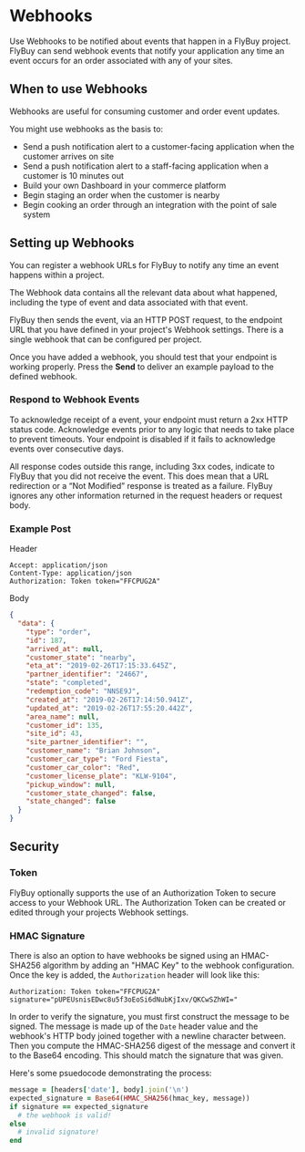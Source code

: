 # Webhooks

Use Webhooks to be notified about events that happen in a FlyBuy project. FlyBuy can send webhook events that notify your application any time an event occurs for an order associated with any of your sites.

## When to use Webhooks

Webhooks are useful for consuming customer and order event updates.

You might use webhooks as the basis to:

- Send a push notification alert to a customer-facing application when the customer arrives on site
- Send a push notification alert to a staff-facing application when a customer is 10 minutes out
- Build your own Dashboard in your commerce platform
- Begin staging an order when the customer is nearby
- Begin cooking an order through an integration with the point of sale system

## Setting up Webhooks

You can register a webhook URLs for FlyBuy to notify any time an event happens within a project.

The Webhook data contains all the relevant data about what happened, including the type of event and data associated with that event.

FlyBuy then sends the event, via an HTTP POST request, to the endpoint URL that you have defined in your project's Webhook settings. There is a single webhook that can be configured per project.

Once you have added a webhook, you should test that your endpoint is working properly. Press the **Send** to deliver an example payload to the defined webhook.

### Respond to Webhook Events

To acknowledge receipt of a event, your endpoint must return a 2xx HTTP status code. Acknowledge events prior to any logic that needs to take place to prevent timeouts. Your endpoint is disabled if it fails to acknowledge events over consecutive days.

All response codes outside this range, including 3xx codes, indicate to FlyBuy that you did not receive the event. This does mean that a URL redirection or a “Not Modified” response is treated as a failure. FlyBuy ignores any other information returned in the request headers or request body.

### Example Post

Header

```http
Accept: application/json
Content-Type: application/json
Authorization: Token token="FFCPUG2A"
```

Body

```json
{
  "data": {
    "type": "order",
    "id": 187,
    "arrived_at": null,
    "customer_state": "nearby",
    "eta_at": "2019-02-26T17:15:33.645Z",
    "partner_identifier": "24667",
    "state": "completed",
    "redemption_code": "NNSE9J",
    "created_at": "2019-02-26T17:14:50.941Z",
    "updated_at": "2019-02-26T17:55:20.442Z",
    "area_name": null,
    "customer_id": 135,
    "site_id": 43,
    "site_partner_identifier": "",
    "customer_name": "Brian Johnson",
    "customer_car_type": "Ford Fiesta",
    "customer_car_color": "Red",
    "customer_license_plate": "KLW-9104",
    "pickup_window": null,
    "customer_state_changed": false,
    "state_changed": false
  }
}
```

## Security

### Token

FlyBuy optionally supports the use of an Authorization Token to secure access to your Webhook URL. The Authorization Token can be created or edited through your projects Webhook settings.

### HMAC Signature

There is also an option to have webhooks be signed using an HMAC-SHA256 algorithm by adding an "HMAC Key"
to the webhook configuration. Once the key is added, the `Authorization` header will look like this:

```http
Authorization: Token token="FFCPUG2A" signature="pUPEUsnisEDwc8u5f3oEoSi6dNubKjIxv/QKCwSZhWI="
```

In order to verify the signature, you must first construct the message to be signed. The message is made
up of the `Date` header value and the webhook's HTTP body joined together with a newline character between.
Then you compute the HMAC-SHA256 digest of the message and convert it to the Base64 encoding. This should
match the signature that was given.

Here's some psuedocode demonstrating the process:
```rb
message = [headers['date'], body].join('\n')
expected_signature = Base64(HMAC_SHA256(hmac_key, message))
if signature == expected_signature
  # the webhook is valid!
else
  # invalid signature!
end
```
